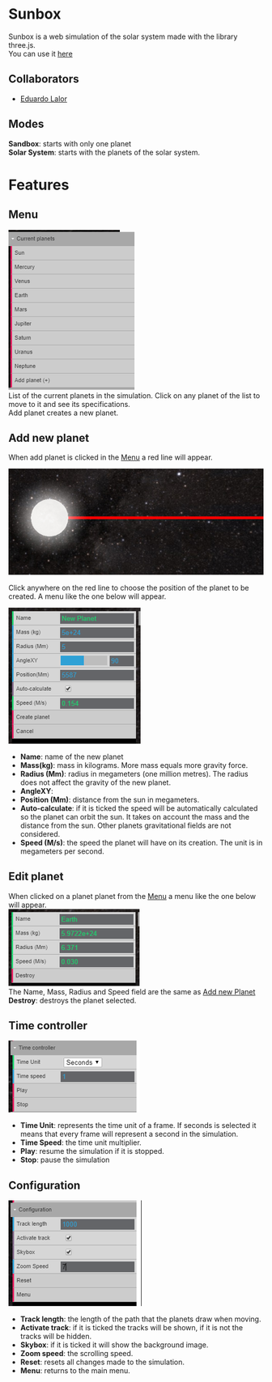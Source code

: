 # Sunbox
Sunbox is a web simulation of the solar system made with the library three.js.  
You can use it [here](https://nachodlv.github.io/)  

## Collaborators
- [Eduardo Lalor](https://github.com/Dwape)

## Modes
**Sandbox**: starts with only one planet  
**Solar System**: starts with the planets of the solar system.

# Features

## Menu
![](readme-images/Menu.PNG)  
List of the current planets in the simulation. Click on any planet of the list to move to it and see its specifications.  
Add planet creates a new planet.

## Add new planet
When add planet is clicked in the [Menu](#Menu) a red line will appear.

![](readme-images/Red_line.PNG)

Click anywhere on the red line to choose the position of the planet to be created. A menu like the one below will appear.

![](readme-images/Add_planet_menu.PNG)
- **Name**: name of the new planet
- **Mass(kg)**: mass in kilograms. More mass equals more gravity force.
- **Radius (Mm)**: radius in megameters (one million metres). The radius does not affect the gravity of the new planet.
- **AngleXY**: 
- **Position (Mm)**: distance from the sun in megameters.
- **Auto-calculate**: if it is ticked the speed will be automatically calculated so the planet can orbit the sun. It takes on account the mass and the distance from the sun. Other planets gravitational fields are not considered.
- **Speed (M/s)**: the speed the planet will have on its creation. The unit is in megameters per second.

## Edit planet
When clicked on a planet planet from the [Menu](#Menu) a menu like the one below will appear.  
![](readme-images/Planet_menu.PNG)  
The Name, Mass, Radius and Speed field are the same as [Add new Planet](#Add-new-planet)  
**Destroy**: destroys the planet selected.

## Time controller
![](readme-images/Time_controller.PNG)  

- **Time Unit**: represents the time unit of a frame. If seconds is selected it means that every frame will represent a second in the simulation.
- **Time Speed**: the time unit multiplier.
- **Play**: resume the simulation if it is stopped.
- **Stop**: pause the simulation

## Configuration
![](readme-images/Configuration.PNG) 

- **Track length**: the length of the path that the planets draw when moving.
- **Activate track**: if it is ticked the tracks will be shown, if it is not the tracks will be hidden.
- **Skybox**: if it is ticked it will show the background image.
- **Zoom speed**: the scrolling speed.
- **Reset**: resets all changes made to the simulation.
- **Menu**: returns to the main menu.
